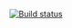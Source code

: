 [![Build status](https://ci.appveyor.com/api/projects/status/o8t3yv1s8v0v2n31/branch/main?svg=true)](https://ci.appveyor.com/project/GoldFresh/selenium/branch/main)
